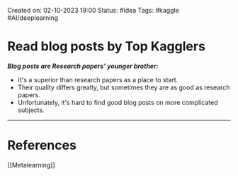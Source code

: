 Created on: 02-10-2023 19:00
Status: #idea
Tags: #kaggle #AI/deeplearning 
# Read blog posts by Top Kagglers
**_Blog posts are Research papers' younger brother:_**
- It's a superior than research papers as a place to start.
- Their quality differs greatly, but sometimes they are as good as research papers.
- Unfortunately, it's hard to find good blog posts on more complicated subjects.

-----------------
# References
[[Metalearning]]